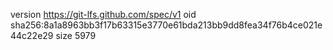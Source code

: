 version https://git-lfs.github.com/spec/v1
oid sha256:8a1a8963bb3f17b63315e3770e61bda213bb9dd8fea34f76b4ce021e44c22e29
size 5979

